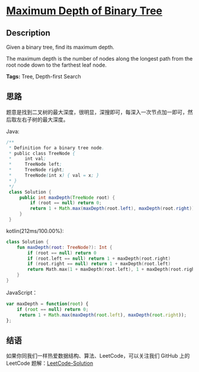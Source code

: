 # [Maximum Depth of Binary Tree][title]

## Description

Given a binary tree, find its maximum depth.

The maximum depth is the number of nodes along the longest path from the root node down to the farthest leaf node.

**Tags:** Tree, Depth-first Search


## 思路

题意是找到二叉树的最大深度，很明显，深搜即可，每深入一次节点加一即可，然后取左右子树的最大深度。

Java:
```java
/**
 * Definition for a binary tree node.
 * public class TreeNode {
 *     int val;
 *     TreeNode left;
 *     TreeNode right;
 *     TreeNode(int x) { val = x; }
 * }
 */
 class Solution {
     public int maxDepth(TreeNode root) {
         if (root == null) return 0;
         return 1 + Math.max(maxDepth(root.left), maxDepth(root.right));
     }
 }
```

kotlin(212ms/100.00%):
```kotlin
class Solution {
    fun maxDepth(root: TreeNode?): Int {
        if (root == null) return 0
        if (root.left == null) return 1 + maxDepth(root.right)
        if (root.right == null) return 1 + maxDepth(root.left)
        return Math.max(1 + maxDepth(root.left), 1 + maxDepth(root.right))
    }
}
```

JavaScript：
```javascript
var maxDepth = function(root) {
    if (root == null) return 0;
     return 1 + Math.max(maxDepth(root.left), maxDepth(root.right));
};
```
## 结语

如果你同我们一样热爱数据结构、算法、LeetCode，可以关注我们 GitHub 上的 LeetCode 题解：[LeetCode-Solution][ls]



[title]: https://leetcode.com/problems/maximum-depth-of-binary-tree
[ls]: https://github.com/RichCodersAndMe/LeetCode-Solution
